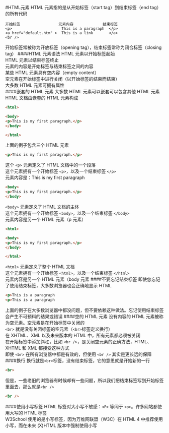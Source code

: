 #HTML元素
HTML 元素指的是从开始标签（start tag）到结束标签（end tag）的所有代码
```text
开始标签                 元素内容             结束标签
<p>                      This is a paragraph  </p>
<a href="default.htm" >  This is a link       </a>
<br />
```
开始标签常被称为开放标签（opening tag），结束标签常称为闭合标签（closing tag）
####HTML 元素语法
HTML 元素以开始标签起始           
HTML 元素以结束标签终止            
元素的内容是开始标签与结束标签之间的内容             
某些 HTML 元素具有空内容（empty content）            
空元素在开始标签中进行关闭（以开始标签的结束而结束）            
大多数 HTML 元素可拥有属性             
####嵌套的 HTML 元素
大多数 HTML 元素可以嵌套可以包含其他 HTML 元素          
HTML 文档由嵌套的 HTML 元素构成
```html
<html>

<body>
<p>This is my first paragraph.</p>
</body>

</html>
```
上面的例子包含三个 HTML 元素
```html
<p>This is my first paragraph.</p>
```
这个 `<p>` 元素定义了 HTML 文档中的一个段落             
这个元素拥有一个开始标签 `<p>`，以及一个结束标签 `</p>`             
元素内容是：This is my first paragraph
```html
<body>
<p>This is my first paragraph.</p>
</body>
```
`<body>` 元素定义了 HTML 文档的主体            
这个元素拥有一个开始标签 `<body>`，以及一个结束标签 `</body>`            
元素内容是另一个 HTML 元素（p 元素）          
```html
<html>

<body>
<p>This is my first paragraph.</p>
</body>

</html>
```
`<html>` 元素定义了整个 HTML 文档          
这个元素拥有一个开始标签 `<html>`，以及一个结束标签 `</html>`             
元素内容是另一个 HTML 元素（body 元素
####不要忘记结束标签
即使您忘记了使用结束标签，大多数浏览器也会正确地显示 HTML
```html
<p>This is a paragraph
<p>This is a paragraph
```
上面的例子在大多数浏览器中都没问题，但不要依赖这种做法。忘记使用结束标签会产生不可预料的结果或错误
####空的 HTML 元素
没有内容的 HTML 元素被称为空元素。空元素是在开始标签中关闭的             
`<br>` 就是没有关闭标签的空元素（`<br>`标签定义换行）                
在 XHTML、XML 以及未来版本的 HTML 中，所有元素都必须被关闭            
在开始标签中添加斜杠，比如 `<br />`，是关闭空元素的正确方法，HTML、XHTML 和 XML 都接受这种方式            
即使 `<br>` 在所有浏览器中都是有效的，但使用 `<br />` 其实是更长远的保障
####换行
换行就是`<br>`标签，没有结束标签，它的意思就是开始新的一行
```html
<br>
```
但是，一些老旧的浏览器有时候却有一些问题，所以我们把结束标签写到开始标签里面去，那么就是`<br />`
```html
<br />
```
####使用小写标签
HTML 标签对大小写不敏感：`<P>` 等同于 `<p>`。许多网站都使用大写的 HTML 标签                      
W3School 使用的是小写标签，因为万维网联盟（W3C）在 HTML 4 中推荐使用小写，而在未来 (X)HTML 版本中强制使用小写

